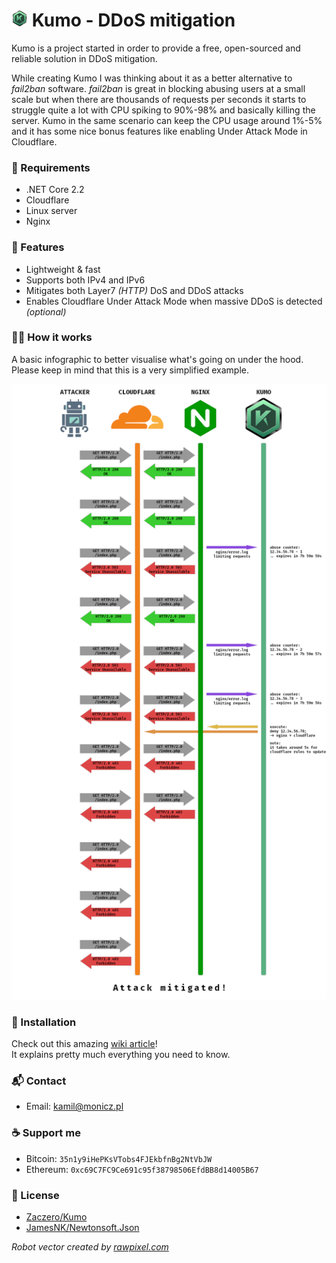 # ![Kumo small logo](https://github.com/Zaczero/Kumo/blob/master/images/KumoSmall.png) Kumo - DDoS mitigation

Kumo is a project started in order to provide a free, open-sourced and reliable solution in DDoS mitigation.

While creating Kumo I was thinking about it as a better alternative to *fail2ban* software.
*fail2ban* is great in blocking abusing users at a small scale but when there are thousands of requests per seconds it starts to struggle quite a lot with CPU spiking to 90%-98% and basically killing the server.
Kumo in the same scenario can keep the CPU usage around 1%-5% and it has some nice bonus features like enabling Under Attack Mode in Cloudflare.

### 🚗 Requirements

* .NET Core 2.2
* Cloudflare
* Linux server
* Nginx

### 🎡 Features

* Lightweight & fast
* Supports both IPv4 and IPv6
* Mitigates both Layer7 *(HTTP)* DoS and DDoS attacks
* Enables Cloudflare Under Attack Mode when massive DDoS is detected *(optional)*

### 👨‍💻 How it works

A basic infographic to better visualise what's going on under the hood.  
Please keep in mind that this is a very simplified example.

![Kumo infographic](https://github.com/Zaczero/Kumo/blob/master/images/KumoInfo.png)

### 🏁 Installation

Check out this amazing [wiki article](Installation-instructions)!  
It explains pretty much everything you need to know.

### 📬 Contact

* Email: kamil@monicz.pl

### ☕ Support me

* Bitcoin: `35n1y9iHePKsVTobs4FJEkbfnBg2NtVbJW`
* Ethereum: `0xc69C7FC9Ce691c95f38798506EfdBB8d14005B67`

### 📃 License

* [Zaczero/Kumo](https://github.com/Zaczero/Kumo/blob/master/LICENSE)
* [JamesNK/Newtonsoft.Json](https://github.com/JamesNK/Newtonsoft.Json/blob/master/LICENSE.md)

*Robot vector created by [rawpixel.com](https://rawpixel.com)*
